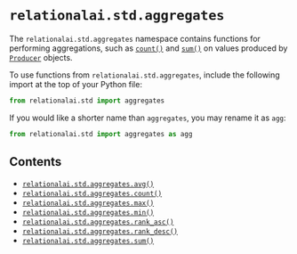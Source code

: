 <!-- markdownlint-disable MD024 -->

# `relationalai.std.aggregates`

The `relationalai.std.aggregates` namespace contains functions for performing
aggregations, such as [`count()`]() and [`sum()`]() on values produced by [`Producer`](../../Producer/README.md) objects.

To use functions from `relationalai.std.aggregates`, include the following import
at the top of your Python file:

```python
from relationalai.std import aggregates
```

If you would like a shorter name than `aggregates`, you may rename it as `agg`:

```python
from relationalai.std import aggregates as agg
```

## Contents

- [`relationalai.std.aggregates.avg()`](./avg.md)
- [`relationalai.std.aggregates.count()`](./count.md)
- [`relationalai.std.aggregates.max()`](./max.md)
- [`relationalai.std.aggregates.min()`](./min.md)
- [`relationalai.std.aggregates.rank_asc()`](./rank_asc.md)
- [`relationalai.std.aggregates.rank_desc()`](./rank_desc.md)
- [`relationalai.std.aggregates.sum()`](./sum.md)
